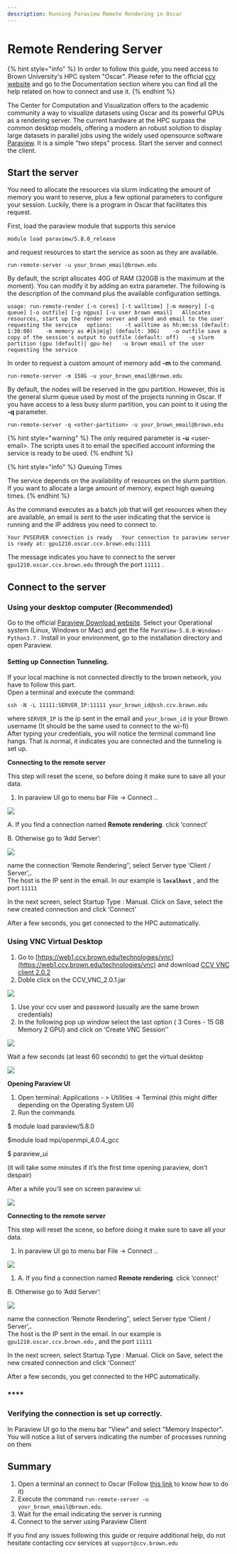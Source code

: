 ```yaml
---
description: Running Paraview Remote Rendering in Oscar
---
```


# Remote Rendering Server

{% hint style="info" %}
In order to follow this guide, you need access to Brown University's HPC system "Oscar". Please refer to the official [ccv website](https://ccv.brown.edu/) and go to the Documentation section where you can find all the help related on how to connect and use it.
{% endhint %}

The Center for Computation and Visualization offers to the academic community a way to visualize datasets using Oscar and its powerful GPUs as a rendering server. The current hardware at the HPC surpass the common desktop models, offering a modern an robust solution to display large datasets in parallel jobs using the widely used  opensource software [Paraview](https://www.paraview.org/). It is a simple "two steps" process. Start the server and connect the client.



## Start the server

You need to allocate the resources via slurm indicating the amount of memory you want to reserve, plus a few optional parameters to configure your session. Luckily, there is a program in Oscar that facilitates this request.

First, load the paraview module that supports this service

`module load paraview/5.8.0_release`

and request resources to start the service as soon as they are available.

`run-remote-server -u your_brown_email@brown.edu`

By default, the script allocates 40G of RAM \(320GB is the maximum at the moment\). You can modify it by adding an extra parameter. The following is the description of the command plus the available configuration settings.

`usage: run-remote-render [-n cores] [-t walltime] [-m memory] [-q queue] [-o outfile] [-g ngpus] [-u user brown email]  
Allocates resources, start up the render server and send and email to the user requesting the service  
options:   
-t walltime as hh:mm:ss (default: 1:30:00)   
-m memory as #[k|m|g] (default: 30G)   
-o outfile save a copy of the session's output to outfile (default: off)  
-q slurm partition (gpu (default)| gpu-he)  
-u brown email of the user requesting the service`

In order to request a custom amount of memory add **-m** to the command.

`run-remote-server -m 150G -u your_brown_email@brown.edu`

By default, the nodes will be reserved in the gpu partition. However, this is the general slurm queue used by most of the projects running in Oscar. If you have access to a  less busy slurm partition, you can point to it using the **-q** parameter.

`run-remote-server -q <other-partition> -u your_brown_email@brown.edu`

{% hint style="warning" %}
The only required parameter is **-u** &lt;user-email&gt;. The scripts uses it to email  the specified account informing the service is ready to be used.
{% endhint %}

{% hint style="info" %}
Queuing Times

The service depends on the availability of resources on the slurm partition. If you want to allocate a large amount of memory, expect high queuing times. 
{% endhint %}

As the command executes as a batch job that will get resources when they are available, an email is sent to the user indicating that the service is running and the IP address you need to connect to. 

`Your PVSERVER connection is ready  
 Your connection to paraview server is ready at: gpu1210.oscar.ccv.brown.edu:1111`  
  
The message indicates you have to connect to the server `gpu1210.oscar.ccv.brown.edu` through the port `11111` . 

## Connect to the server

### **Using your desktop computer \(Recommended\)**

Go to the official [Paraview Download website](https://www.paraview.org/download/). Select your Operational system \(Linux, Windows or Mac\) and get the file `ParaView-5.8.0-Windows-Python3.7` . Install in your environment, go to the installation directory and open Paraview.

#### Setting up Connection Tunneling.

If your local machine is not connected directly to the brown network, you have to follow this part.  
Open a terminal and execute the command:

`ssh -N -L 11111:SERVER_IP:11111 your_brown_id@ssh.ccv.brown.edu`

where `SERVER_IP` is the ip sent in the email and `your_brown_id` is your Brown username \(It should be the same used to connect to the wi-fi\)  
After typing  your credentials, you will notice the terminal command line hangs. That is normal, it indicates you are connected and the tunneling is set up.

**Connecting to the remote server**

This step will reset the scene, so before doing it make sure to save all your data.

1. In paraview UI go to menu bar File -&gt; Connect ..

![](../.gitbook/assets/4.png)

A. If you find a connection named **Remote rendering**. click ‘connect’

B. Otherwise go to ‘Add Server’:

![](../.gitbook/assets/5.png)

name the connection ‘Remote Rendering’’, select Server type ‘Client / Server’,**.**  
The host is the IP sent in the email. In our example is **`localhost`** , and the port `11111`

In the next screen, select Startup Type : Manual. Click on Save, select the new created connection and click ‘Connect’

 After a few seconds, you get connected to the HPC automatically.

### Using  VNC Virtual Desktop

1.  Go to [https://web1.ccv.brown.edu/technologies/vnc](https://web1.ccv.brown.edu/technologies/vnc) and download [CCV VNC client 2.0.2](https://brownbox.brown.edu/download.php?hash=fe8b9a93)
2. Doble click on the CCV\_VNC\_2.0.1.jar

![](../.gitbook/assets/0.png)

1. Use your ccv user and password \(usually are the same brown credentials\)
2. In the following pop up window select the last option \( 3 Cores - 15 GB Memory 2 GPU\) and click on ‘Create VNC Session’’

![](../.gitbook/assets/1.png)

 Wait a few seconds \(at least 60 seconds\) to get the virtual desktop

![](../.gitbook/assets/2.png)

**Opening Paraview UI**

1. Open terminal: Applications - &gt; Utilities -&gt; Terminal \(this might differ depending on the Operating System UI\)
2. Run the commands

$ module load paraview/5.8.0

$module load mpi/openmpi\_4.0.4\_gcc

 $ paraview\_ui

\(it will take some minutes if it’s the first time opening paraview, don't despair\)

 After a while you’ll see on screen paraview ui:

![](../.gitbook/assets/3.png)

**Connecting to the remote server**

This step will reset the scene, so before doing it make sure to save all your data.

1. In paraview UI go to menu bar File -&gt; Connect ..

![](../.gitbook/assets/4.png)

1. A. If you find a connection named **Remote rendering**. click ‘connect’

B. Otherwise go to ‘Add Server’:

![](../.gitbook/assets/5.png)

name the connection ‘Remote Rendering’’, select Server type ‘Client / Server’,**.**  
The host is the IP sent in the email. In our example is `gpu1210.oscar.ccv.brown.edu`  , and the port `11111`

In the next screen, select Startup Type : Manual. Click on Save, select the new created connection and click ‘Connect’

 After a few seconds, you get connected to the HPC automatically.

### \*\*\*\*

### Verifying the connection is set up correctly.

In Paraview UI go to the menu bar "View" and select "Memory Inspector". You will notice a list of servers indicating the number of processes running on them



## Summary

1.  Open a terminal an connect to Oscar \(Follow [this link](https://docs.ccv.brown.edu/oscar/getting-started) to know how to do it\)
2.  Execute the command `run-remote-server -u your_brown_email@brown.edu`.
3.  Wait for the email indicating the server is running 
4. Connect to the server using Paraview Client



If you find any issues following this guide or require additional help, do not hesitate contacting ccv services at `support@ccv.brown.edu`



